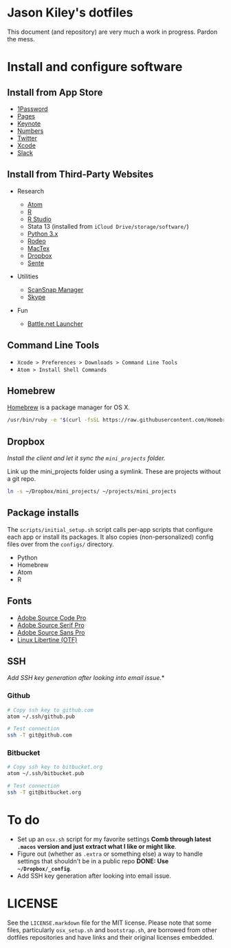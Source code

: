 # Jason Kiley's dotfiles

This document (and repository) are very much a work in progress. Pardon the mess.


# Install and configure software


## Install from App Store

- [1Password](https://itunes.apple.com/us/app/1password-password-manager/id443987910?mt=12)
- [Pages](https://itunes.apple.com/us/app/pages/id409201541?mt=12&uo=4)
- [Keynote](https://itunes.apple.com/us/app/keynote/id409183694?mt=12)
- [Numbers](https://itunes.apple.com/us/app/numbers/id409203825?mt=12)
- [Twitter](https://itunes.apple.com/us/app/twitter/id409789998?mt=12&uo=4)
- [Xcode](https://itunes.apple.com/us/app/xcode/id497799835?mt=12&uo=4)
- [Slack](https://itunes.apple.com/us/app/slack/id803453959?mt=12)


## Install from Third-Party Websites

- Research
    - [Atom](https://atom.io/download/mac)
    - [R](https://rweb.crmda.ku.edu/cran/)
    - [R Studio](https://www.rstudio.com/products/rstudio/download2/)
    - Stata 13 (installed from `iCloud Drive/storage/software/`)
    - [Python 3.x](https://www.python.org/downloads/)
    - [Rodeo](http://bareback.s.yhat.com/download/mac)
    - [MacTex](https://tug.org/mactex/mactex-download.html)
    - [Dropbox](https://www.dropbox.com/install2)
    - [Sente](http://www.thirdstreetsoftware.com/site/DownloadingSente6.html)

- Utilities
    - [ScanSnap Manager](http://www.fujitsu.com/global/support/computing/peripheral/scanners/software/s1300i.html)
    - [Skype](http://www.skype.com/en/download-skype/skype-for-computer/)

- Fun
    - [Battle.net Launcher](http://us.battle.net/account/download/index.xml?show=bnetapp&locale=en-us)


## Command Line Tools

- `Xcode > Preferences > Downloads > Command Line Tools`
- `Atom > Install Shell Commands`


## Homebrew

[Homebrew](http://brew.sh) is a package manager for OS X.

```sh
/usr/bin/ruby -e "$(curl -fsSL https://raw.githubusercontent.com/Homebrew/install/master/install)"
```


## Dropbox

*Install the client and let it sync the `mini_projects` folder.*

Link up the mini_projects folder using a symlink.
These are projects without a git repo.

```sh
ln -s ~/Dropbox/mini_projects/ ~/projects/mini_projects
```


## Package installs

The `scripts/initial_setup.sh` script calls per-app scripts that configure each app or install its packages.
It also copies (non-personalized) config files over from the `configs/` directory.

- Python
- Homebrew
- Atom
- R


## Fonts

* [Adobe Source Code Pro](https://github.com/adobe-fonts/source-code-pro/releases/latest)
* [Adobe Source Serif Pro](https://github.com/adobe-fonts/source-serif-pro/releases/latest)
* [Adobe Source Sans Pro](https://github.com/adobe-fonts/source-sans-pro/releases/latest)
* [Linux Libertine (OTF)](http://www.linuxlibertine.org/index.php?id=91&L=1)


## SSH

*Add SSH key generation after looking into email issue.**


### Github

```bash
# Copy ssh key to github.com
atom ~/.ssh/github.pub

# Test connection
ssh -T git@github.com

```


### Bitbucket

```bash
# Copy ssh key to bitbucket.org
atom ~/.ssh/bitbucket.pub

# Test connection
ssh -T git@bitbucket.org

```


# To do

- Set up an `osx.sh` script for my favorite settings **Comb through latest `.macos` version and just extract what I like or might like**.
- Figure out (whether as `.extra` or something else) a way to handle settings that shouldn't be in a public repo **DONE: Use `~/Dropbox/_config`**.
- Add SSH key generation after looking into email issue.



# LICENSE

See the `LICENSE.markdown` file for the MIT license. Please note that some files, particularly `osx_setup.sh` and `bootstrap.sh`, are borrowed from other dotfiles repositories and have links and their original licenses embedded.
